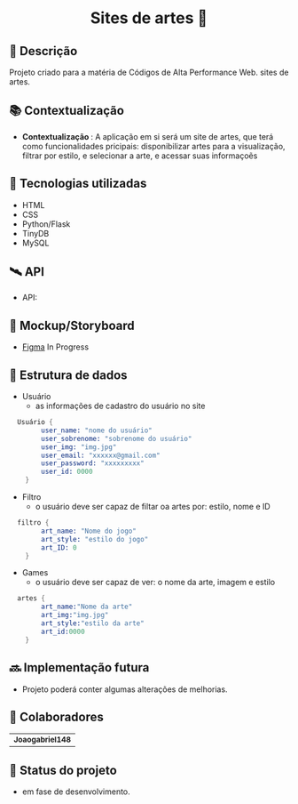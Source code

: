 <h1 align="center"> Sites de artes 🎨</h1>

## :memo: Descrição
Projeto criado para a matéria de Códigos de Alta Performance Web. sites de artes.

## :books: Contextualização
* <b>Contextualização </b>: A aplicação em si será um site de artes, que terá como funcionalidades pricipais: disponibilizar artes para a visualização, filtrar por estilo, e selecionar a arte, e acessar suas informaçoẽs

## :wrench: Tecnologias utilizadas
* HTML
* CSS
* Python/Flask
* TinyDB
* MySQL

## 🛰️ API
* API:

## :receipt: Mockup/Storyboard

- [Figma](/) In Progress

## :game_die: Estrutura de dados
- Usuário
  - as informações de cadastro do usuário no site
  
```s
  Usuário {
        user_name: "nome do usuário"
        user_sobrenome: "sobrenome do usuário"
        user_img: "img.jpg"
        user_email: "xxxxxx@gmail.com"
        user_password: "xxxxxxxxx"
        user_id: 0000
    }
```

- Filtro
  - o usuário deve ser capaz de filtar oa artes por: estilo, nome e ID
  
```s
  filtro {
        art_name: "Nome do jogo"
        art_style: "estilo do jogo"
        art_ID: 0
    }
```
- Games
  - o usuário deve ser capaz de ver: o nome da arte, imagem e estilo
  
```s
  artes {
        art_name:"Nome da arte"
        art_img:"img.jpg"
        art_style:"estilo da arte"
        art_id:0000
    }
```
## :soon: Implementação futura
* Projeto poderá conter algumas alterações de melhorias.

## :handshake: Colaboradores
<table>
  <tr>
    <td align="center">
      <a href="https://github.com/Joaogabriel148">
        <sub>
          <b>Joaogabriel148</b>
        </sub>
      </a>
    </td>
  </tr>
</table>

## :dart: Status do projeto
* em fase de desenvolvimento.

